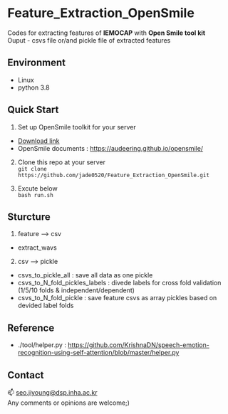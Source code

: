 # Feature_Extraction_OpenSmile  
Codes for extracting features of **IEMOCAP** with **Open Smile tool kit**  
Ouput - csvs file or/and pickle file of extracted features   

## Environment
- Linux
- python 3.8

## Quick Start 

1. Set up OpenSmile toolkit for your server 
  - [Download link](https://github.com/audeering/opensmile/releases)  
  - OpenSmile documents : https://audeering.github.io/opensmile/    
 
2. Clone this repo at your server    
`git clone https://github.com/jade0520/Feature_Extraction_OpenSmile.git`  

3. Excute below   
  `bash run.sh`  

## Sturcture
1. feature --> csv    
  - extract_wavs  
  
2. csv --> pickle  
  - csvs_to_pickle_all : save all data as one pickle   
  - csvs_to_N_fold_pickles_labels : divede labels for cross fold validation (1/5/10 folds & independent/dependent)  
  - csvs_to_N_fold_pickle : save feature csvs as array pickles based on devided label folds  
 
## Reference 
  - ./tool/helper.py : https://github.com/KrishnaDN/speech-emotion-recognition-using-self-attention/blob/master/helper.py

## Contact
📫 seo.jiyoung@dsp.inha.ac.kr    
Any comments or opinions are welcome;)   
